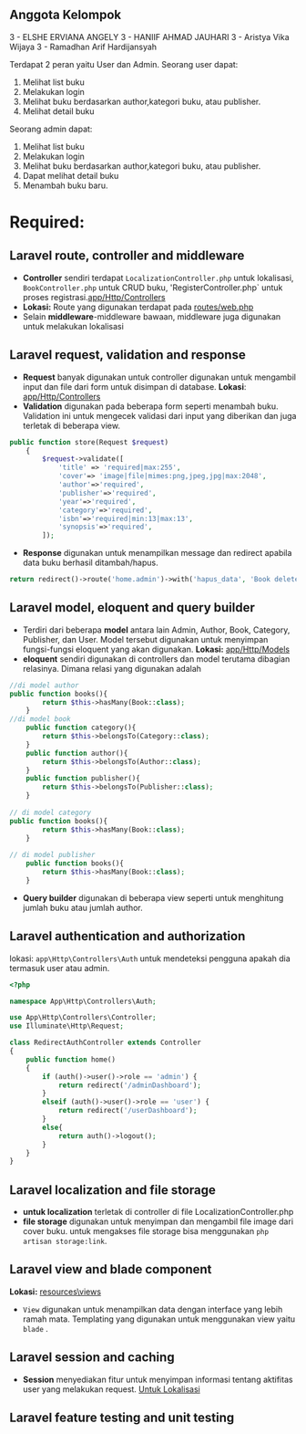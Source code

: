 ## Anggota Kelompok 
3 - ELSHE ERVIANA ANGELY
3 - HANIIF AHMAD JAUHARI
3 - Aristya Vika Wijaya
3 - Ramadhan Arif Hardijansyah

Terdapat 2 peran yaitu User dan Admin. 
Seorang user dapat: 
1. Melihat list buku 
2. Melakukan login
3. Melihat buku berdasarkan author,kategori buku, atau publisher.
4. Melihat detail buku

Seorang admin dapat: 
1. Melihat list buku 
2. Melakukan login
3. Melihat buku berdasarkan author,kategori buku, atau publisher.
4. Dapat melihat detail buku
5. Menambah buku baru.

# Required:
## Laravel route, controller and middleware
- **Controller** sendiri terdapat `LocalizationController.php` untuk lokalisasi, `BookController.php` untuk CRUD buku, 'RegisterController.php` untuk proses registrasi.[app/Http/Controllers](app/Http/Controllers)
- **Lokasi:** Route yang digunakan terdapat pada [routes/web.php](/routes/web.php)
- Selain **middleware**-middleware bawaan, middleware juga digunakan untuk melakukan lokalisasi

## Laravel request, validation and response
- **Request** banyak digunakan untuk controller digunakan untuk mengambil input dan file dari form untuk disimpan di database. **Lokasi**: [app/Http/Controllers](app/Http/Controllers)
- **Validation** digunakan pada beberapa form seperti menambah buku. Validation ini untuk mengecek validasi dari input yang diberikan dan juga terletak di beberapa view.
``` php
public function store(Request $request)
    {
        $request->validate([
            'title' => 'required|max:255',
            'cover'=> 'image|file|mimes:png,jpeg,jpg|max:2048',
            'author'=>'required',
            'publisher'=>'required',
            'year'=>'required',
            'category'=>'required',
            'isbn'=>'required|min:13|max:13',
            'synopsis'=>'required',
        ]);      
```
- **Response** digunakan untuk menampilkan message dan redirect apabila data buku berhasil ditambah/hapus.
``` php
return redirect()->route('home.admin')->with('hapus_data', 'Book deleted');
```

## Laravel model, eloquent and query builder
- Terdiri dari beberapa **model** antara lain Admin, Author, Book, Category, Publisher, dan User. Model tersebut digunakan untuk menyimpan fungsi-fungsi eloquent yang akan digunakan. 
**Lokasi:** [app/Http/Models](app/Http/Models)
- **eloquent** sendiri digunakan di controllers dan model terutama dibagian relasinya. Dimana relasi yang digunakan adalah
``` php
//di model author
public function books(){
        return $this->hasMany(Book::class);
    }
//di model book
    public function category(){
        return $this->belongsTo(Category::class);
    }
    public function author(){
        return $this->belongsTo(Author::class);
    }
    public function publisher(){
        return $this->belongsTo(Publisher::class);
    }
    
// di model category
public function books(){
        return $this->hasMany(Book::class);
    }
    
// di model publisher
    public function books(){
        return $this->hasMany(Book::class);
    }
```
- **Query builder** digunakan di beberapa view seperti untuk menghitung jumlah buku atau jumlah author.

## Laravel authentication and authorization
lokasi: `app\Http\Controllers\Auth` untuk mendeteksi pengguna apakah dia termasuk user atau admin.
``` php
<?php

namespace App\Http\Controllers\Auth;

use App\Http\Controllers\Controller;
use Illuminate\Http\Request;

class RedirectAuthController extends Controller
{
    public function home()
    {
        if (auth()->user()->role == 'admin') {
            return redirect('/adminDashboard');
        }
        elseif (auth()->user()->role == 'user') {
            return redirect('/userDashboard');
        }
        else{
            return auth()->logout();
        }
    }
}
```

## Laravel localization and file storage
- **untuk localization** terletak di controller di file LocalizationController.php
- **file storage** digunakan untuk menyimpan dan mengambil file image dari cover buku. untuk mengakses file storage bisa menggunakan `php artisan storage:link`.

## Laravel view and blade component
**Lokasi:** [resources\views](resources\views) 
- `View` digunakan untuk menampilkan data dengan interface yang lebih ramah mata. Templating yang digunakan untuk menggunakan view yaitu `blade` .

## Laravel session and caching

- **Session** menyediakan fitur untuk menyimpan informasi tentang aktifitas user yang melakukan request. [Untuk Lokalisasi](app/Http/Controllers/LocalizationController.php)

## Laravel feature testing and unit testing


